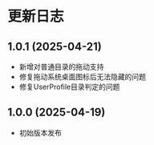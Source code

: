 ﻿# 更新日志

## 1.0.1 (2025-04-21)
- 新增对普通目录的拖动支持
- 修复拖动系统桌面图标后无法隐藏的问题
- 修复UserProfile目录判定的问题

## 1.0.0 (2025-04-19)
- 初始版本发布
